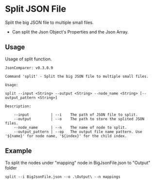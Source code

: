 # Split JSON File
Split the big JSON file to multiple small files.
- Can split the Json Object's Properties and the Json Array.

## Usage

Usage of split function.

```
JsonComparer: v0.3.0.9

Command 'split' - Split the big JSON file to multiple small files.

Usage:

split --input <String> --output <String> --node_name <String> [--output_pattern <String>]

Description:

    --input          | --i    The path of JSON file to split.
    --output         | --o    The path to store the splited JSON files.
    --node_name      | --n    The name of node to split.
    --output_pattern | --op   The output file name pattern. Use '${name}' for node name, '${index}' for the child index.
```

## Example

To split the nodes under "mapping" node in BigJsonFile.json to "Output" folder

```
split --i BigJsonFile.json --o .\Output\ --n mappings
```
